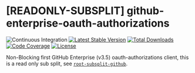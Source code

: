 # [READONLY-SUBSPLIT] github-enterprise-oauth-authorizations


![Continuous Integration](https://github.com/php-api-clients/github-enterprise-oauth-authorizations/workflows/Continuous%20Integration/badge.svg)
[![Latest Stable Version](https://poser.pugx.org/api-clients/github-enterprise-oauth-authorizations/v/stable.png)](https://packagist.org/packages/api-clients/github-enterprise-oauth-authorizations)
[![Total Downloads](https://poser.pugx.org/api-clients/github-enterprise-oauth-authorizations/downloads.png)](https://packagist.org/packages/api-clients/github-enterprise-oauth-authorizations)
[![Code Coverage](https://scrutinizer-ci.com/g/php-api-clients/github-enterprise-oauth-authorizations/badges/coverage.png?b==)](https://scrutinizer-ci.com/g/php-api-clients/github-enterprise-oauth-authorizations/?branch=)
[![License](https://poser.pugx.org/api-clients/github-enterprise-oauth-authorizations/license.png)](https://packagist.org/packages/api-clients/github-enterprise-oauth-authorizations)

Non-Blocking first GitHub Enterprise (v3.5) oauth-authorizations client, this is a read only sub split, see [`root-subsplit-github`](https://github.com/php-api-clients/root-subsplit-github).
